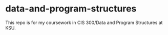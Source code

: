 # data-and-program-structures
This repo is for my coursework in CIS 300/Data and Program Structures at KSU.
